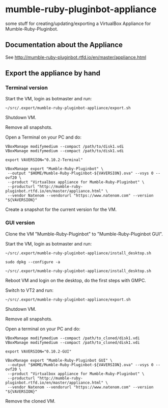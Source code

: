 # mumble-ruby-pluginbot-appliance
some stuff for creating/updating/exporting a VirtualBox Appliance for Mumble-Ruby-Pluginbot.

## Documentation about the Appliance
See http://mumble-ruby-pluginbot.rtfd.io/en/master/appliance.html

## Export the appliance by hand
### Terminal version

Start the VM, login as botmaster and run:

    ~/src/.export/mumble-ruby-pluginbot-appliance/export.sh

Shutdown VM.

Remove all snapshots.

Open a Terminal on your PC and do:

    VBoxManage modifymedium --compact /path/to/disk1.vdi
    VBoxManage modifymedium --compact /path/to/disk1.vdi

    export VAVERSION="0.10.2-Terminal"

    VBoxManage export "Mumble-Ruby-Pluginbot" \
     --output "$HOME/Mumble-Ruby-Pluginbot-${VAVERSION}.ova" --vsys 0 --ovf20 \
     --product "Virtualbox appliance for Mumble-Ruby-Pluginbot" \
     --producturl "http://mumble-ruby-pluginbot.rtfd.io/en/master/appliance.html" \
     --vendor Natenom --vendorurl "https://www.natenom.com" --version "${VAVERSION}"

Create a snapshot for the current version for the VM.

### GUI version

Clone the VM "Mumble-Ruby-Pluginbot" to "Mumble-Ruby-Pluginbot GUI".

Start the VM, login as botmaster and run:

    ~/src/.export/mumble-ruby-pluginbot-appliance/install_desktop.sh

    sudo dpkg --configure -a

    ~/src/.export/mumble-ruby-pluginbot-appliance/install_desktop.sh

Reboot VM and login on the desktop, do the first steps with GMPC.

Switch to VT2 and run:

    ~/src/.export/mumble-ruby-pluginbot-appliance/export.sh

Shutdown VM.

Remove all snapshots.

Open a terminal on your PC and do:

    VBoxManage modifymedium --compact /path/to_cloned/disk1.vdi
    VBoxManage modifymedium --compact /path/to_cloned/disk1.vdi

    export VAVERSION="0.10.2-GUI"

    VBoxManage export "Mumble-Ruby-Pluginbot GUI" \
     --output "$HOME/Mumble-Ruby-Pluginbot-${VAVERSION}.ova" --vsys 0 --ovf20 \
     --product "Virtualbox appliance for Mumble-Ruby-Pluginbot" \
     --producturl "http://mumble-ruby-pluginbot.rtfd.io/en/master/appliance.html" \
     --vendor Natenom --vendorurl "https://www.natenom.com" --version "${VAVERSION}"

Remove the cloned VM.
